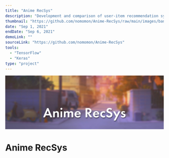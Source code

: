 ```yaml
---
title: "Anime RecSys"
description: "Development and comparison of user-item recommendation systems in TensorFlow on an anime dataset."
thumbnail: "https://github.com/nomomon/Anime-RecSys/raw/main/images/banner.png"
date: "Sep 1, 2021"
endDate: "Sep 6, 2021"
demoLink: ""
sourceLink: "https://github.com/nomomon/Anime-RecSys"
tools:
  - "TensorFlow"
  - "Keras"
type: "project"
---
```


![thumbnail](https://github.com/nomomon/Anime-RecSys/raw/main/images/banner.png)

# Anime RecSys

